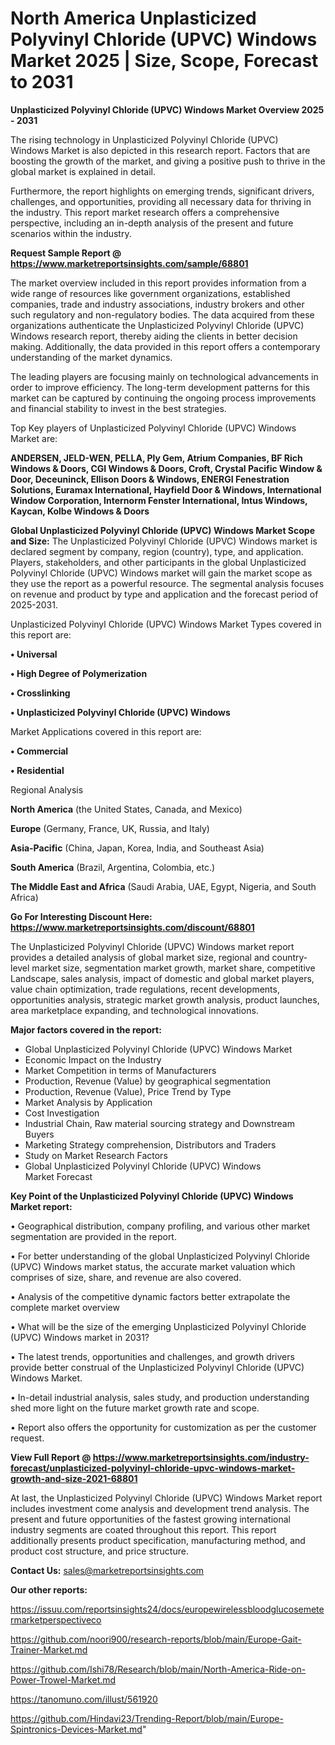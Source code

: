 # North America Unplasticized Polyvinyl Chloride (UPVC) Windows Market 2025 | Size, Scope, Forecast to 2031

<Strong> Unplasticized Polyvinyl Chloride (UPVC) Windows Market Overview 2025 - 2031</strong>

The rising technology in Unplasticized Polyvinyl Chloride (UPVC) Windows Market is also depicted in this research report. Factors that are boosting the growth of the market, and giving a positive push to thrive in the global market is explained in detail.

Furthermore, the report highlights on emerging trends, significant drivers, challenges, and opportunities, providing all necessary data for thriving in the industry. This report market research offers a comprehensive perspective, including an in-depth analysis of the present and future scenarios within the industry.

<strong>Request Sample Report @ <a href=https://www.marketreportsinsights.com/sample/68801>https://www.marketreportsinsights.com/sample/68801</a></strong>

The market overview included in this report provides information from a wide range of resources like government organizations, established companies, trade and industry associations, industry brokers and other such regulatory and non-regulatory bodies. The data acquired from these organizations authenticate the Unplasticized Polyvinyl Chloride (UPVC) Windows research report, thereby aiding the clients in better decision making. Additionally, the data provided in this report offers a contemporary understanding of the market dynamics.

The leading players are focusing mainly on technological advancements in order to improve efficiency. The long-term development patterns for this market can be captured by continuing the ongoing process improvements and financial stability to invest in the best strategies.

Top Key players of Unplasticized Polyvinyl Chloride (UPVC) Windows Market are:

<strong>ANDERSEN, JELD-WEN, PELLA, Ply Gem, Atrium Companies, BF Rich Windows & Doors, CGI Windows & Doors, Croft, Crystal Pacific Window & Door, Deceuninck, Ellison Doors & Windows, ENERGI Fenestration Solutions, Euramax International, Hayfield Door & Windows, International Window Corporation, Internorm Fenster International, Intus Windows, Kaycan, Kolbe Windows & Doors</strong>

<strong><b>Global Unplasticized Polyvinyl Chloride (UPVC) Windows Market Scope and Size:</b></strong>
The Unplasticized Polyvinyl Chloride (UPVC) Windows market is declared segment by company, region (country), type, and application. Players, stakeholders, and other participants in the global Unplasticized Polyvinyl Chloride (UPVC) Windows market will gain the market scope as they use the report as a powerful resource. The segmental analysis focuses on revenue and product by type and application and the forecast period of 2025-2031.

Unplasticized Polyvinyl Chloride (UPVC) Windows Market Types covered in this report are:

<strong>• Universal

• High Degree of Polymerization

• Crosslinking

• Unplasticized Polyvinyl Chloride (UPVC) Windows</strong>

Market Applications covered in this report are:

<strong>• Commercial

• Residential</strong> 

Regional Analysis

<strong>North America</strong> (the United States, Canada, and Mexico)

<strong>Europe</strong> (Germany, France, UK, Russia, and Italy)

<strong>Asia-Pacific</strong> (China, Japan, Korea, India, and Southeast Asia)

<strong>South America</strong> (Brazil, Argentina, Colombia, etc.)

<strong>The Middle East and Africa</strong> (Saudi Arabia, UAE, Egypt, Nigeria, and South Africa)

<strong>Go For Interesting Discount Here: <a href=https://www.marketreportsinsights.com/discount/68801>https://www.marketreportsinsights.com/discount/68801</a></strong>

The Unplasticized Polyvinyl Chloride (UPVC) Windows market report provides a detailed analysis of global market size, regional and country-level market size, segmentation market growth, market share, competitive Landscape, sales analysis, impact of domestic and global market players, value chain optimization, trade regulations, recent developments, opportunities analysis, strategic market growth analysis, product launches, area marketplace expanding, and technological innovations.

<strong><b>Major factors covered in the report:</b></strong>
<ul>
  <li>Global Unplasticized Polyvinyl Chloride (UPVC) Windows Market </li>
  <li>Economic Impact on the Industry</li>
  <li>Market Competition in terms of Manufacturers</li>
  <li>Production, Revenue (Value) by geographical segmentation</li>
  <li>Production, Revenue (Value), Price Trend by Type</li>
  <li>Market Analysis by Application</li>
  <li>Cost Investigation</li>
  <li>Industrial Chain, Raw material sourcing strategy and Downstream Buyers</li>
  <li>Marketing Strategy comprehension, Distributors and Traders</li>
  <li>Study on Market Research Factors</li>
  <li>Global Unplasticized Polyvinyl Chloride (UPVC) Windows Market Forecast</li>
</ul>

<strong><b>Key Point of the Unplasticized Polyvinyl Chloride (UPVC) Windows Market report:</b></strong>

• Geographical distribution, company profiling, and various other market segmentation are provided in the report.

• For better understanding of the global Unplasticized Polyvinyl Chloride (UPVC) Windows market status, the accurate market valuation which comprises of size, share, and revenue are also covered.

• Analysis of the competitive dynamic factors better extrapolate the complete market overview

• What will be the size of the emerging Unplasticized Polyvinyl Chloride (UPVC) Windows market in 2031?

• The latest trends, opportunities and challenges, and growth drivers provide better construal of the Unplasticized Polyvinyl Chloride (UPVC) Windows Market.

• In-detail industrial analysis, sales study, and production understanding shed more light on the future market growth rate and scope.

• Report also offers the opportunity for customization as per the customer request.

<strong><b>View Full Report @ <a href=https://www.marketreportsinsights.com/industry-forecast/unplasticized-polyvinyl-chloride-upvc-windows-market-growth-and-size-2021-68801>https://www.marketreportsinsights.com/industry-forecast/unplasticized-polyvinyl-chloride-upvc-windows-market-growth-and-size-2021-68801</a></b></strong>


At last, the Unplasticized Polyvinyl Chloride (UPVC) Windows Market report includes investment come analysis and development trend analysis. The present and future opportunities of the fastest growing international industry segments are coated throughout this report. This report additionally presents product specification, manufacturing method, and product cost structure, and price structure.

<strong>Contact Us:</strong>
sales@marketreportsinsights.com

<strong>Our other reports:</strong>

<a href=https://issuu.com/reportsinsights24/docs/europewirelessbloodglucosemetermarketperspectiveco>https://issuu.com/reportsinsights24/docs/europewirelessbloodglucosemetermarketperspectiveco</a>

<a href=https://github.com/noori900/research-reports/blob/main/Europe-Gait-Trainer-Market.md>https://github.com/noori900/research-reports/blob/main/Europe-Gait-Trainer-Market.md</a>

<a href=https://github.com/Ishi78/Research/blob/main/North-America-Ride-on-Power-Trowel-Market.md>https://github.com/Ishi78/Research/blob/main/North-America-Ride-on-Power-Trowel-Market.md</a>

<a href=https://tanomuno.com/illust/561920>https://tanomuno.com/illust/561920</a>

<a href=https://github.com/Hindavi23/Trending-Report/blob/main/Europe-Spintronics-Devices-Market.md>https://github.com/Hindavi23/Trending-Report/blob/main/Europe-Spintronics-Devices-Market.md</a>"
